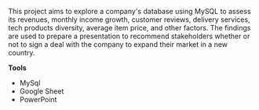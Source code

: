 This project aims to explore a company's database using MySQL to assess its revenues, monthly income growth, customer reviews, delivery services, tech products diversity, average item price, and other factors. The findings are used to prepare a presentation to recommend stakeholders whether or not to sign a deal with the company to expand their market in a new country.

**Tools**
* MySql
* Google Sheet
* PowerPoint
